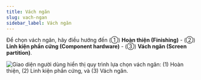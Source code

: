 ```yaml
---
title: Vách ngăn
slug: vach-ngan
sidebar_label: Vách ngăn
---
```


Để chọn vách ngăn, hãy điều hướng đến (①) **Hoàn thiện (Finishing)** - (②) **Linh kiện phần cứng (Component hardware)** - (③) **Vách ngăn (Screen partition)**.

![Giao diện người dùng hiển thị quy trình lựa chọn vách ngăn: (1) Hoàn thiện, (2) Linh kiện phần cứng, và (3) Vách ngăn.](https://storage.googleapis.com/jegavn_kb/images/d9c1b048-c2aa-40cc-85ca-0c86730a0105.png)